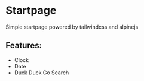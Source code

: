# Startpage 

Simple startpage powered by tailwindcss and alpinejs


## Features:

- Clock
- Date
- Duck Duck Go Search
